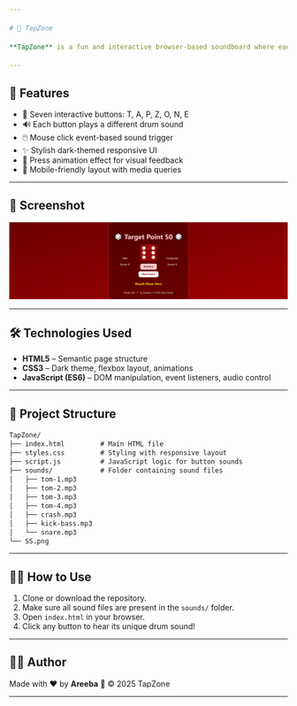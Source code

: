 ```yaml
---

# 🎵 TapZone

**TapZone** is a fun and interactive browser-based soundboard where each letter of the word **TAPZONE** plays a unique drum sound. Created for both entertainment and practice, this project helps beginners understand **DOM manipulation**, **event handling**, and **audio integration** in JavaScript.

---
```


## 🚀 Features

* 🎹 Seven interactive buttons: T, A, P, Z, O, N, E
* 🔊 Each button plays a different drum sound
* 🖱️ Mouse click event-based sound trigger
* ✨ Stylish dark-themed responsive UI
* 🖤 Press animation effect for visual feedback
* 📱 Mobile-friendly layout with media queries

---

## 📸 Screenshot

![TapZone Screenshot](SS.png)

---

## 🛠️ Technologies Used

* **HTML5** – Semantic page structure
* **CSS3** – Dark theme, flexbox layout, animations
* **JavaScript (ES6)** – DOM manipulation, event listeners, audio control

---

## 📂 Project Structure

```text
TapZone/
├── index.html         # Main HTML file
├── styles.css         # Styling with responsive layout
├── script.js          # JavaScript logic for button sounds
├── sounds/            # Folder containing sound files
│   ├── tom-1.mp3
│   ├── tom-2.mp3
│   ├── tom-3.mp3
│   ├── tom-4.mp3
│   ├── crash.mp3
│   ├── kick-bass.mp3
│   └── snare.mp3
└── SS.png             
```

---

## 👩‍💻 How to Use

1. Clone or download the repository.
2. Make sure all sound files are present in the `sounds/` folder.
3. Open `index.html` in your browser.
4. Click any button to hear its unique drum sound!

---

## 🧑‍🎨 Author

Made with ❤️ by **Areeba** 🎵
© 2025 TapZone

---
